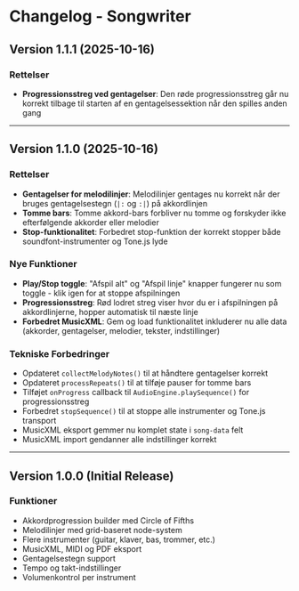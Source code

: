 # Changelog - Songwriter

## Version 1.1.1 (2025-10-16)

### Rettelser
- **Progressionsstreg ved gentagelser**: Den røde progressionsstreg går nu korrekt tilbage til starten af en gentagelsessektion når den spilles anden gang

---

## Version 1.1.0 (2025-10-16)

### Rettelser
- **Gentagelser for melodilinjer**: Melodilinjer gentages nu korrekt når der bruges gentagelsestegn (`|:` og `:|`) på akkordlinjen
- **Tomme bars**: Tomme akkord-bars forbliver nu tomme og forskyder ikke efterfølgende akkorder eller melodier
- **Stop-funktionalitet**: Forbedret stop-funktion der korrekt stopper både soundfont-instrumenter og Tone.js lyde

### Nye Funktioner
- **Play/Stop toggle**: "Afspil alt" og "Afspil linje" knapper fungerer nu som toggle - klik igen for at stoppe afspilningen
- **Progressionsstreg**: Rød lodret streg viser hvor du er i afspilningen på akkordlinjerne, hopper automatisk til næste linje
- **Forbedret MusicXML**: Gem og load funktionalitet inkluderer nu alle data (akkorder, gentagelser, melodier, tekster, indstillinger)

### Tekniske Forbedringer
- Opdateret `collectMelodyNotes()` til at håndtere gentagelser korrekt
- Opdateret `processRepeats()` til at tilføje pauser for tomme bars
- Tilføjet `onProgress` callback til `AudioEngine.playSequence()` for progressionsstreg
- Forbedret `stopSequence()` til at stoppe alle instrumenter og Tone.js transport
- MusicXML eksport gemmer nu komplet state i `song-data` felt
- MusicXML import gendanner alle indstillinger korrekt

---

## Version 1.0.0 (Initial Release)

### Funktioner
- Akkordprogression builder med Circle of Fifths
- Melodilinjer med grid-baseret node-system
- Flere instrumenter (guitar, klaver, bas, trommer, etc.)
- MusicXML, MIDI og PDF eksport
- Gentagelsestegn support
- Tempo og takt-indstillinger
- Volumenkontrol per instrument